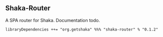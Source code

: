 ## Shaka-Router

A SPA router for Shaka. Documentation todo.

```
libraryDependencies ++= "org.getshaka" %%% "shaka-router" % "0.1.2"
```